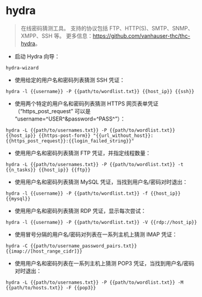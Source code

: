 # hydra

> 在线密码猜测工具。
> 支持的协议包括 FTP、HTTP(S)、SMTP、SNMP、XMPP、SSH 等。
> 更多信息：<https://github.com/vanhauser-thc/thc-hydra>。

- 启动 Hydra 向导：

`hydra-wizard`

- 使用给定的用户名和密码列表猜测 SSH 凭证：

`hydra -l {{username}} -P {{path/to/wordlist.txt}} {{host_ip}} {{ssh}}`

- 使用两个特定的用户名和密码列表猜测 HTTPS 网页表单凭证（“https_post_request” 可以是 “username=^USER^&password=^PASS^”）：

`hydra -L {{path/to/usernames.txt}} -P {{path/to/wordlist.txt}} {{host_ip}} {{https-post-form}} "{{url_without_host}}:{{https_post_request}}:{{login_failed_string}}"`

- 使用用户名和密码列表猜测 FTP 凭证，并指定线程数量：

`hydra -L {{path/to/usernames.txt}} -P {{path/to/wordlist.txt}} -t {{n_tasks}} {{host_ip}} {{ftp}}`

- 使用用户名和密码列表猜测 MySQL 凭证，当找到用户名/密码对时退出：

`hydra -l {{username}} -P {{path/to/wordlist.txt}} -f {{host_ip}} {{mysql}}`

- 使用用户名和密码列表猜测 RDP 凭证，显示每次尝试：

`hydra -l {{username}} -P {{path/to/wordlist.txt}} -V {{rdp://host_ip}}`

- 使用冒号分隔的用户名/密码对列表在一系列主机上猜测 IMAP 凭证：

`hydra -C {{path/to/username_password_pairs.txt}} {{imap://[host_range_cidr]}}`

- 使用用户名和密码列表在一系列主机上猜测 POP3 凭证，当找到用户名/密码对时退出：

`hydra -L {{path/to/usernames.txt}} -P {{path/to/wordlist.txt}} -M {{path/to/hosts.txt}} -F {{pop3}}`